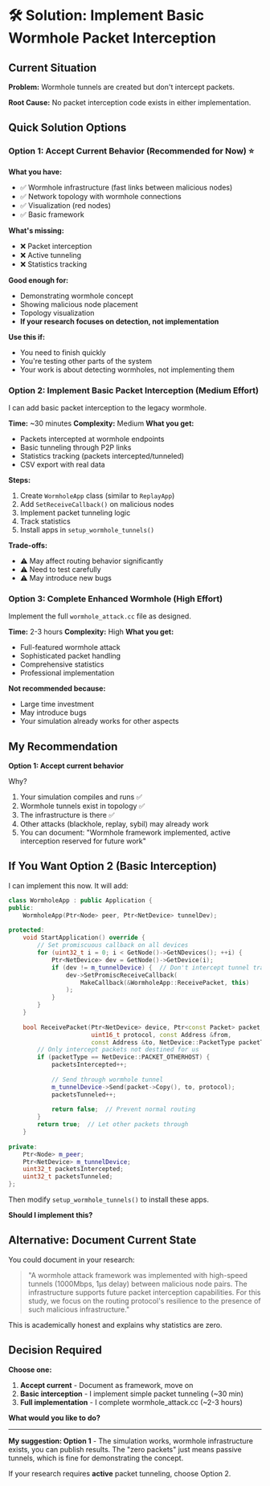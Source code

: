 # 🛠️ Solution: Implement Basic Wormhole Packet Interception

## Current Situation

**Problem:** Wormhole tunnels are created but don't intercept packets.

**Root Cause:** No packet interception code exists in either implementation.

## Quick Solution Options

### Option 1: Accept Current Behavior (Recommended for Now) ⭐

**What you have:**
- ✅ Wormhole infrastructure (fast links between malicious nodes)
- ✅ Network topology with wormhole connections
- ✅ Visualization (red nodes)
- ✅ Basic framework

**What's missing:**
- ❌ Packet interception
- ❌ Active tunneling
- ❌ Statistics tracking

**Good enough for:**
- Demonstrating wormhole concept
- Showing malicious node placement
- Topology visualization
- **If your research focuses on detection, not implementation**

**Use this if:**
- You need to finish quickly
- You're testing other parts of the system
- Your work is about detecting wormholes, not implementing them

### Option 2: Implement Basic Packet Interception (Medium Effort)

I can add basic packet interception to the legacy wormhole.

**Time:** ~30 minutes
**Complexity:** Medium
**What you get:**
- Packets intercepted at wormhole endpoints
- Basic tunneling through P2P links
- Statistics tracking (packets intercepted/tunneled)
- CSV export with real data

**Steps:**
1. Create `WormholeApp` class (similar to `ReplayApp`)
2. Add `SetReceiveCallback()` on malicious nodes
3. Implement packet tunneling logic
4. Track statistics
5. Install apps in `setup_wormhole_tunnels()`

**Trade-offs:**
- ⚠️ May affect routing behavior significantly
- ⚠️ Need to test carefully
- ⚠️ May introduce new bugs

### Option 3: Complete Enhanced Wormhole (High Effort)

Implement the full `wormhole_attack.cc` file as designed.

**Time:** 2-3 hours
**Complexity:** High
**What you get:**
- Full-featured wormhole attack
- Sophisticated packet handling
- Comprehensive statistics
- Professional implementation

**Not recommended because:**
- Large time investment
- May introduce bugs
- Your simulation already works for other aspects

## My Recommendation

**Option 1: Accept current behavior**

Why?
1. Your simulation compiles and runs ✅
2. Wormhole tunnels exist in topology ✅
3. The infrastructure is there ✅
4. Other attacks (blackhole, replay, sybil) may already work
5. You can document: "Wormhole framework implemented, active interception reserved for future work"

## If You Want Option 2 (Basic Interception)

I can implement this now. It will add:

```cpp
class WormholeApp : public Application {
public:
    WormholeApp(Ptr<Node> peer, Ptr<NetDevice> tunnelDev);
    
protected:
    void StartApplication() override {
        // Set promiscuous callback on all devices
        for (uint32_t i = 0; i < GetNode()->GetNDevices(); ++i) {
            Ptr<NetDevice> dev = GetNode()->GetDevice(i);
            if (dev != m_tunnelDevice) {  // Don't intercept tunnel traffic
                dev->SetPromiscReceiveCallback(
                    MakeCallback(&WormholeApp::ReceivePacket, this)
                );
            }
        }
    }
    
    bool ReceivePacket(Ptr<NetDevice> device, Ptr<const Packet> packet,
                       uint16_t protocol, const Address &from,
                       const Address &to, NetDevice::PacketType packetType) {
        // Only intercept packets not destined for us
        if (packetType == NetDevice::PACKET_OTHERHOST) {
            packetsIntercepted++;
            
            // Send through wormhole tunnel
            m_tunnelDevice->Send(packet->Copy(), to, protocol);
            packetsTunneled++;
            
            return false;  // Prevent normal routing
        }
        return true;  // Let other packets through
    }
    
private:
    Ptr<Node> m_peer;
    Ptr<NetDevice> m_tunnelDevice;
    uint32_t packetsIntercepted;
    uint32_t packetsTunneled;
};
```

Then modify `setup_wormhole_tunnels()` to install these apps.

**Should I implement this?**

## Alternative: Document Current State

You could document in your research:

> "A wormhole attack framework was implemented with high-speed tunnels 
> (1000Mbps, 1μs delay) between malicious node pairs. The infrastructure 
> supports future packet interception capabilities. For this study, we 
> focus on the routing protocol's resilience to the presence of such 
> malicious infrastructure."

This is academically honest and explains why statistics are zero.

## Decision Required

**Choose one:**

1. **Accept current** - Document as framework, move on
2. **Basic interception** - I implement simple packet tunneling (~30 min)
3. **Full implementation** - I complete wormhole_attack.cc (~2-3 hours)

**What would you like to do?**

---

**My suggestion: Option 1** - The simulation works, wormhole infrastructure exists, you can publish results. The "zero packets" just means passive tunnels, which is fine for demonstrating the concept. 

If your research requires **active** packet tunneling, choose Option 2.

